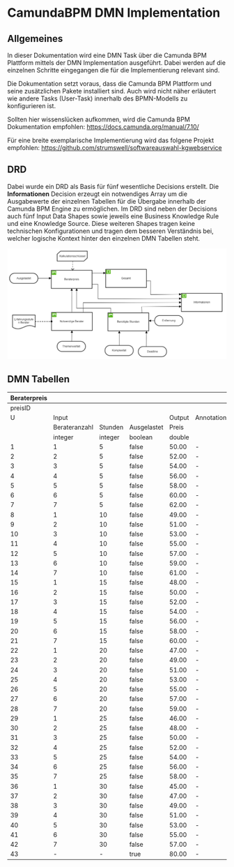 # CamundaBPM DMN Implementation

## Allgemeines
In dieser Dokumentation wird eine DMN Task über die Camunda BPM Plattform mittels der DMN Implementation ausgeführt. Dabei werden auf die einzelnen Schritte eingegangen die für die Implementierung relevant sind.

Die Dokumentation setzt voraus, dass die Camunda BPM Plattform und seine zusätzlichen Pakete installiert sind. Auch wird nicht näher erläutert wie andere Tasks (User-Task) innerhalb des BPMN-Modells zu konfigurieren ist. 

Sollten hier wissenslücken aufkommen, wird die Camunda BPM Dokumentation empfohlen: <https://docs.camunda.org/manual/7.10/>

Für eine breite exemplarische Implementierung wird das folgene Projekt empfohlen: https://github.com/strumswell/softwareauswahl-kgwebservice

## DRD

Dabei wurde ein DRD als Basis für fünf wesentliche Decisions erstellt. Die **Informationen** Decision erzeugt ein notwendiges Array um die Ausgabewerte der einzelnen Tabellen für die Übergabe innerhalb der Camunda BPM Engine zu ermöglichen. Im DRD sind neben der Decisions auch fünf Input Data Shapes sowie jeweils eine Business Knowledge Rule und eine Knowledge Source. Diese weiteren Shapes tragen keine technischen Konfigurationen und tragen dem besseren Verständnis bei, welcher logische Kontext hinter den einzelnen DMN Tabellen steht.

![alt text](https://github.com/MCikus/CamundaBPM-DMN-Implementation/blob/master/pictures/DMN.png?raw=true "DMN")

## DMN Tabellen

| Beraterpreis |  |  |  |  |  |
|--------------|---------------|---------|-------------|--------|------------|
| preisID |  |  |  |  |  |
| U | Input |  |  | Output | Annotation |
|  | Berateranzahl | Stunden | Ausgelastet | Preis |  |
|  | integer | integer | boolean | double |  |
| 1 | 1 | 5 | false | 50.00 | - |
| 2 | 2 | 5 | false | 52.00 | - |
| 3 | 3 | 5 | false | 54.00 | - |
| 4 | 4 | 5 | false | 56.00 | - |
| 5 | 5 | 5 | false | 58.00 | - |
| 6 | 6 | 5 | false | 60.00 | - |
| 7 | 7 | 5 | false | 62.00 | - |
| 8 | 1 | 10 | false | 49.00 | - |
| 9 | 2 | 10 | false | 51.00 | - |
| 10 | 3 | 10 | false | 53.00 | - |
| 11 | 4 | 10 | false | 55.00 | - |
| 12 | 5 | 10 | false | 57.00 | - |
| 13 | 6 | 10 | false | 59.00 | - |
| 14 | 7 | 10 | false | 61.00 | - |
| 15 | 1 | 15 | false | 48.00 | - |
| 16 | 2 | 15 | false | 50.00 | - |
| 17 | 3 | 15 | false | 52.00 | - |
| 18 | 4 | 15 | false | 54.00 | - |
| 19 | 5 | 15 | false | 56.00 | - |
| 20 | 6 | 15 | false | 58.00 | - |
| 21 | 7 | 15 | false | 60.00 | - |
| 22 | 1 | 20 | false | 47.00 | - |
| 23 | 2 | 20 | false | 49.00 | - |
| 24 | 3 | 20 | false | 51.00 | - |
| 25 | 4 | 20 | false | 53.00 | - |
| 26 | 5 | 20 | false | 55.00 | - |
| 27 | 6 | 20 | false | 57.00 | - |
| 28 | 7 | 20 | false | 59.00 | - |
| 29 | 1 | 25 | false | 46.00 | - |
| 30 | 2 | 25 | false | 48.00 | - |
| 31 | 3 | 25 | false | 50.00 | - |
| 32 | 4 | 25 | false | 52.00 | - |
| 33 | 5 | 25 | false | 54.00 | - |
| 34 | 6 | 25 | false | 56.00 | - |
| 35 | 7 | 25 | false | 58.00 | - |
| 36 | 1 | 30 | false | 45.00 | - |
| 37 | 2 | 30 | false | 47.00 | - |
| 38 | 3 | 30 | false | 49.00 | - |
| 39 | 4 | 30 | false | 51.00 | - |
| 40 | 5 | 30 | false | 53.00 | - |
| 41 | 6 | 30 | false | 55.00 | - |
| 42 | 7 | 30 | false | 57.00 | - |
| 43 | - | - | true | 80.00 | - |
